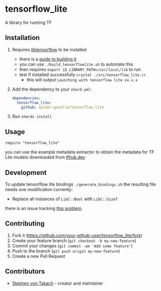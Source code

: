 # tensorflow_lite

A library for running TF

## Installation

1. Requires [libtensorflow](https://www.tensorflow.org/install/lang_c) to be installed
   * there is a [guide to building it](https://www.tensorflow.org/lite/guide/build_cmake)
   * you can use `./build_tensorflowlite.sh` to automate this
   * then requires `export LD_LIBRARY_PATH=/usr/local/lib` to run
   * test if installed successfully `crystal ./src/tensorflow_lite.cr`
      * this will output `Launching with tensorflow lite vx.x.x`

2. Add the dependency to your `shard.yml`:

   ```yaml
   dependencies:
     tensorflow_lite:
       github: spider-gazelle/tensorflow_lite
   ```

3. Run `shards install`

## Usage

```crystal
require "tensorflow_lite"
```

you can use the example metadata extractor to obtain the metadata for TF Lite models downloaded from [tfhub.dev](https://tfhub.dev/s?deployment-format=lite)

## Development

To update tensorflow lite bindings `./generate_bindings.sh` the resulting file needs one modification currently:

* Replace all instances of `LibC::Bool` with `LibC::SizeT`

there is an issue tracking [this problem](https://github.com/crystal-lang/crystal_lib/issues/78).

## Contributing

1. Fork it (<https://github.com/your-github-user/tensorflow_lite/fork>)
2. Create your feature branch (`git checkout -b my-new-feature`)
3. Commit your changes (`git commit -am 'Add some feature'`)
4. Push to the branch (`git push origin my-new-feature`)
5. Create a new Pull Request

## Contributors

* [Stephen von Takach](https://github.com/stakach) - creator and maintainer

